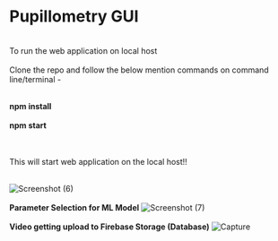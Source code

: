 <h1>Pupillometry GUI </h1>
<br>
To run the web application on local host 
<br>
<br>
Clone the repo and follow the below mention commands on command line/terminal - 
<br>
<br>

<b>npm install</b>
<br>
<br>
<b>npm start </b>

<br>
<br>
This will start web application on the local host!!
<br>
<br>

![Screenshot (6)](https://user-images.githubusercontent.com/56741911/199731179-e2cdc96c-d3ef-49c3-9303-953869535e55.png)
<br>
<br>
<b>Parameter Selection for ML Model</b>
![Screenshot (7)](https://user-images.githubusercontent.com/56741911/199731270-9db5949b-aa01-4e95-ba0b-f5fd1e0bc071.png)
<br>
<br>
<b>Video getting upload to Firebase Storage (Database)</b>
![Capture](https://user-images.githubusercontent.com/56741911/199733015-c7b23445-6c49-4d9b-ae4b-f4c6a388aad1.PNG)
